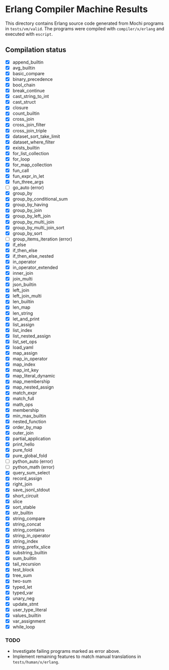 # Erlang Compiler Machine Results

This directory contains Erlang source code generated from Mochi programs in `tests/vm/valid`. The programs were compiled with `compiler/x/erlang` and executed with `escript`.

## Compilation status

- [x] append_builtin
- [x] avg_builtin
- [x] basic_compare
- [x] binary_precedence
- [x] bool_chain
- [x] break_continue
- [x] cast_string_to_int
- [x] cast_struct
- [x] closure
- [x] count_builtin
- [x] cross_join
- [x] cross_join_filter
- [x] cross_join_triple
- [x] dataset_sort_take_limit
- [x] dataset_where_filter
- [x] exists_builtin
- [x] for_list_collection
- [x] for_loop
- [x] for_map_collection
- [x] fun_call
- [x] fun_expr_in_let
- [x] fun_three_args
- [ ] go_auto (error)
- [x] group_by
- [x] group_by_conditional_sum
- [x] group_by_having
- [x] group_by_join
 - [x] group_by_left_join
- [x] group_by_multi_join
- [x] group_by_multi_join_sort
- [x] group_by_sort
- [ ] group_items_iteration (error)
- [x] if_else
- [x] if_then_else
- [x] if_then_else_nested
- [x] in_operator
- [x] in_operator_extended
- [x] inner_join
- [x] join_multi
- [x] json_builtin
- [x] left_join
- [x] left_join_multi
- [x] len_builtin
- [x] len_map
- [x] len_string
- [x] let_and_print
- [x] list_assign
- [x] list_index
- [x] list_nested_assign
- [x] list_set_ops
- [x] load_yaml
- [x] map_assign
- [x] map_in_operator
- [x] map_index
- [x] map_int_key
- [x] map_literal_dynamic
- [x] map_membership
- [x] map_nested_assign
- [x] match_expr
- [x] match_full
- [x] math_ops
- [x] membership
- [x] min_max_builtin
- [x] nested_function
- [x] order_by_map
 - [x] outer_join
- [x] partial_application
- [x] print_hello
- [x] pure_fold
- [x] pure_global_fold
- [ ] python_auto (error)
- [ ] python_math (error)
 - [x] query_sum_select
- [x] record_assign
- [x] right_join
 - [x] save_jsonl_stdout
- [x] short_circuit
- [x] slice
- [x] sort_stable
- [x] str_builtin
- [x] string_compare
- [x] string_concat
- [x] string_contains
- [x] string_in_operator
- [x] string_index
- [x] string_prefix_slice
- [x] substring_builtin
- [x] sum_builtin
- [x] tail_recursion
- [x] test_block
- [x] tree_sum
- [x] two-sum
- [x] typed_let
- [x] typed_var
- [x] unary_neg
- [x] update_stmt
- [x] user_type_literal
- [x] values_builtin
- [x] var_assignment
- [x] while_loop

### TODO
- Investigate failing programs marked as error above.
- Implement remaining features to match manual translations in `tests/human/x/erlang`.

